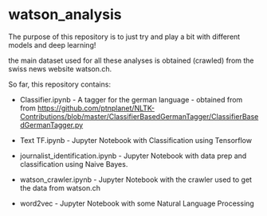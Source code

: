 # watson_analysis

The purpose of this repository is to just try and play a bit with different models and deep learning!

the main dataset used for all these analyses is obtained (crawled) from the swiss news website watson.ch. 

So far, this repository contains:

* Classifier.ipynb - A tagger for the german language - obtained from from https://github.com/ptnplanet/NLTK-Contributions/blob/master/ClassifierBasedGermanTagger/ClassifierBasedGermanTagger.py

* Text TF.ipynb - Jupyter Notebook with Classification using Tensorflow

* journalist_identification.ipynb - Jupyter Notebook with data prep and classification using Naive Bayes. 

* watson_crawler.ipynb - Jupyter Notebook with the crawler used to get the data from watson.ch

* word2vec - Jupyter Notebook with some Natural Language Processing



